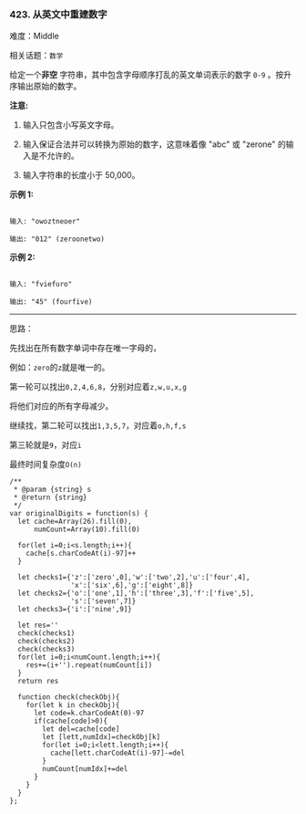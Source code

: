 ### 423. 从英文中重建数字

难度：Middle

相关话题：`数学`

给定一个**非空** 字符串，其中包含字母顺序打乱的英文单词表示的数字 `0-9` 。按升序输出原始的数字。



**注意:** 




1. 输入只包含小写英文字母。

2. 输入保证合法并可以转换为原始的数字，这意味着像 "abc" 或 "zerone" 的输入是不允许的。

3. 输入字符串的长度小于 50,000。





**示例 1:** 



```

输入: "owoztneoer"

输出: "012" (zeroonetwo)
```


**示例 2:** 



```

输入: "fviefuro"

输出: "45" (fourfive)
```



-----

思路：

先找出在所有数字单词中存在唯一字母的，

例如：`zero`的`z`就是唯一的。

第一轮可以找出`0,2,4,6,8`，分别对应着`z,w,u,x,g`

将他们对应的所有字母减少。

继续找，第二轮可以找出`1,3,5,7`，对应着`o,h,f,s`

第三轮就是`9`，对应`i`

最终时间复杂度`O(n)`

```
/**
 * @param {string} s
 * @return {string}
 */
var originalDigits = function(s) {
  let cache=Array(26).fill(0),
      numCount=Array(10).fill(0)
  
  for(let i=0;i<s.length;i++){
    cache[s.charCodeAt(i)-97]++
  }

  let checks1={'z':['zero',0],'w':['two',2],'u':['four',4],
               'x':['six',6],'g':['eight',8]}
  let checks2={'o':['one',1],'h':['three',3],'f':['five',5],
               's':['seven',7]}
  let checks3={'i':['nine',9]}
  
  let res=''
  check(checks1)
  check(checks2)
  check(checks3)
  for(let i=0;i<numCount.length;i++){
    res+=(i+'').repeat(numCount[i])
  }
  return res
  
  function check(checkObj){
    for(let k in checkObj){
      let code=k.charCodeAt(0)-97
      if(cache[code]>0){
        let del=cache[code]
        let [lett,numIdx]=checkObj[k]
        for(let i=0;i<lett.length;i++){
          cache[lett.charCodeAt(i)-97]-=del
        }
        numCount[numIdx]+=del
      }
    } 
  }
};
```

